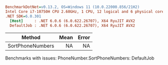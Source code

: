 ``` ini

BenchmarkDotNet=v0.13.2, OS=Windows 11 (10.0.22000.856/21H2)
Intel Core i7-10750H CPU 2.60GHz, 1 CPU, 12 logical and 6 physical cores
.NET SDK=6.0.301
  [Host]     : .NET 6.0.6 (6.0.622.26707), X64 RyuJIT AVX2
  DefaultJob : .NET 6.0.6 (6.0.622.26707), X64 RyuJIT AVX2


```
|           Method | Mean | Error |
|----------------- |-----:|------:|
| SortPhoneNumbers |   NA |    NA |

Benchmarks with issues:
  PhoneNumber.SortPhoneNumbers: DefaultJob
